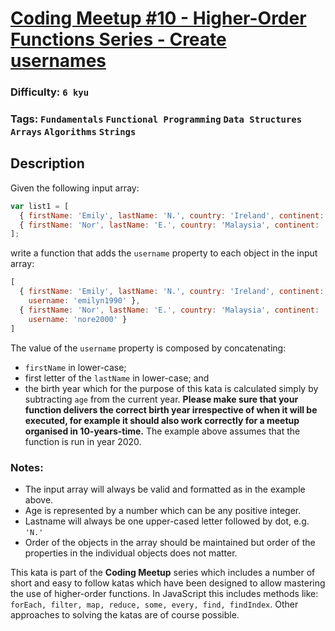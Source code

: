 # [Coding Meetup #10 - Higher-Order Functions Series - Create usernames](https://www.codewars.com/kata/582a53ed261c2af9d200018c)

### Difficulty: `6 kyu`

### Tags: `Fundamentals` `Functional Programming` `Data Structures` `Arrays` `Algorithms` `Strings`

## Description

Given the following input array:

```js
var list1 = [
  { firstName: 'Emily', lastName: 'N.', country: 'Ireland', continent: 'Europe', age: 30, language: 'Ruby' },
  { firstName: 'Nor', lastName: 'E.', country: 'Malaysia', continent: 'Asia', age: 20, language: 'Clojure' }
];
```

write a function that adds the `username` property to each object in the input array:

```js
[
  { firstName: 'Emily', lastName: 'N.', country: 'Ireland', continent: 'Europe', age: 30, language: 'Ruby', 
    username: 'emilyn1990' },
  { firstName: 'Nor', lastName: 'E.', country: 'Malaysia', continent: 'Asia', age: 20, language: 'Clojure', 
    username: 'nore2000' }
]
```

The value of the `username` property is composed by concatenating:

- `firstName` in lower-case;
- first letter of the `lastName` in lower-case; and
- the birth year which for the purpose of this kata is calculated simply by subtracting `age` from the current year. **Please make sure that your function delivers the correct birth year irrespective of when it will be executed, for example it should also work correctly for a meetup organised in 10-years-time.** The example above assumes that the function is run in year 2020.

### Notes:

- The input array will always be valid and formatted as in the example above.
- Age is represented by a number which can be any positive integer.
- Lastname will always be one upper-cased letter followed by dot, e.g. `'N.'`
- Order of the objects in the array should be maintained but order of the properties in the individual objects does not matter.




This kata is part of the **Coding Meetup** series which includes a number of short and easy to follow katas which have been designed to allow mastering the use of higher-order functions. In JavaScript this includes methods like: `forEach, filter, map, reduce, some, every, find, findIndex`. Other approaches to solving the katas are of course possible.